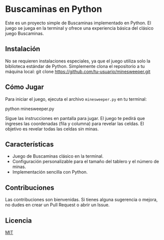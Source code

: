 # Buscaminas en Python

Este es un proyecto simple de Buscaminas implementado en Python. El juego se juega en la terminal y ofrece una experiencia básica del clásico juego Buscaminas.

## Instalación

No se requieren instalaciones especiales, ya que el juego utiliza solo la biblioteca estándar de Python. Simplemente clona el repositorio a tu máquina local:
git clone https://github.com/tu-usuario/minesweeper.git

## Cómo Jugar

Para iniciar el juego, ejecuta el archivo `minesweeper.py` en tu terminal:

python minesweeper.py

Sigue las instrucciones en pantalla para jugar. El juego te pedirá que ingreses las coordenadas (fila y columna) para revelar las celdas. El objetivo es revelar todas las celdas sin minas.

## Características

- Juego de Buscaminas clásico en la terminal.
- Configuración personalizable para el tamaño del tablero y el número de minas.
- Implementación sencilla con Python.

## Contribuciones

Las contribuciones son bienvenidas. Si tienes alguna sugerencia o mejora, no dudes en crear un Pull Request o abrir un Issue.

## Licencia

[MIT](https://opensource.org/licenses/MIT)
